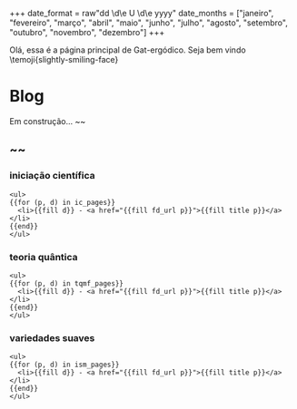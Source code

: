+++
date_format = raw"dd \d\e U \d\e yyyy"
date_months = ["janeiro", "fevereiro", "março", "abril", "maio", "junho", "julho", "agosto", "setembro", "outubro", "novembro", "dezembro"]
+++

Olá, essa é a página principal de Gat-ergódico. Seja bem vindo \temoji{slightly-smiling-face} 

# Blog 
Em construção... ~~~<i class="twa twa-building-construction"></i>~~~

## ~~~<i class="twa twa-notebook-with-decorative-cover"></i>~~~ 

### iniciação científica

~~~
<ul>
{{for (p, d) in ic_pages}}
  <li>{{fill d}} - <a href="{{fill fd_url p}}">{{fill title p}}</a></li>
{{end}}
</ul>
~~~

### teoria quântica

~~~
<ul>
{{for (p, d) in tqmf_pages}}
  <li>{{fill d}} - <a href="{{fill fd_url p}}">{{fill title p}}</a></li>
{{end}}
</ul>
~~~

### variedades suaves

~~~
<ul>
{{for (p, d) in ism_pages}}
  <li>{{fill d}} - <a href="{{fill fd_url p}}">{{fill title p}}</a></li>
{{end}}
</ul>
~~~
